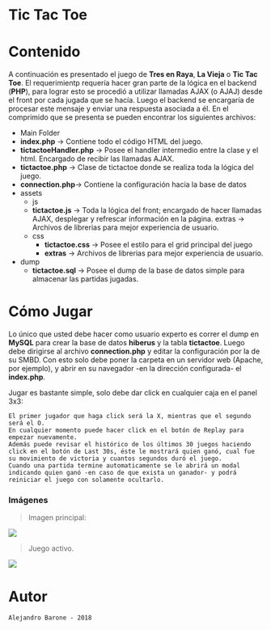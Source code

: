 # Tic Tac Toe

# Contenido
A continuación es presentado el juego de **Tres en Raya**, **La Vieja** o **Tic Tac Toe**. El requerimientp requería hacer gran parte de la lógica en el backend (**PHP**), para lograr esto se procedió a utilizar llamadas AJAX (o AJAJ) desde el front por cada jugada que se hacía. Luego el backend se encargaría de procesar este mensaje y enviar una respuesta asociada a él. En el comprimido que se presenta se pueden encontrar los siguientes archivos:
- Main Folder
 - **index.php** -> Contiene todo el código HTML del juego.
 - **tictactoeHandler.php** -> Posee el handler intermedio entre la clase y el html. Encargado de recibir las llamadas AJAX.
 - **tictactoe.php** -> Clase de tictactoe donde se realiza toda la lógica del juego.
 - **connection.php**-> Contiene la configuración hacia la base de datos
 - assets
   - js
    - **tictactoe.js** -> Toda la lógica del front; encargado de hacer llamadas AJAX, desplegar y refrescar información en la página.
    extras -> Archivos de librerias para mejor experiencia de usuario.
   - css
     - **tictactoe.css** -> Posee el estilo para el grid principal del juego
     - **extras** -> Archivos de librerias para mejor experiencia de usuario.
 - dump
   - **tictactoe.sql** -> Posee el dump de la base de datos simple para almacenar las partidas jugadas.
   
   
# Cómo Jugar
Lo único que usted debe hacer como usuario experto es correr el dump en **MySQL** para crear la base de datos **hiberus** y la tabla **tictactoe**. Luego debe dirigirse al archivo **connection.php** y editar la configuración por la de su SMBD. Con esto solo debe poner la carpeta en un servidor web (Apache, por ejemplo), y abrir en su navegador -en la dirección configurada- el **index.php**.

Jugar es bastante simple, solo debe dar click en cualquier caja en el panel 3x3:

    El primer jugador que haga click será la X, mientras que el segundo será el O.
    En cualquier momento puede hacer click en el botón de Replay para empezar nuevamente. 
    Además puede revisar el histórico de los últimos 30 juegos haciendo click en el botón de Last 30s, éste le mostrará quien ganó, cual fue su movimiento de victoria y cuantos segundos duró el juego.
    Cuando una partida termine automaticamente se le abrirá un modal indicando quien ganó -en caso de que exista un ganador- y podrá reiniciar el juego con solamente ocultarlo.
### Imágenes

> Imagen principal:

![](https://i.gyazo.com/ed4137440c561f805807b63659de97b0.png)

> Juego activo.

![](https://i.gyazo.com/d10ce2879792be83d0d4647b4018ba93.png)

# Autor
    Alejandro Barone - 2018 


